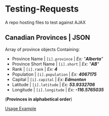 # Testing-Requests
A repo hosting files to test against AJAX


## Canadian Provinces | JSON
Array of province objects
Containing:
* Province Name | `[i].province` | _Ex: "**Alberta**"_
* Province Short Name | `[i].short` | _Ex: "**AB**"_
* Rank | `[i].rank` | _Ex: **4**_
* Population | `[i].population` | _Ex: **4067175**_
* Capital | `[i].capital` | _Ex: **Edmonton**_
* Latitude | `[i].latitude` | _Ex: **53.9332706**_
* Longitude | `[i].longitude` | _Ex: **-116.5765035**_

(**Provinces in alphabetical order**)

[Usage Example](https://codepen.io/Hermaeus/pen/QgOyrZ "Codepen")

